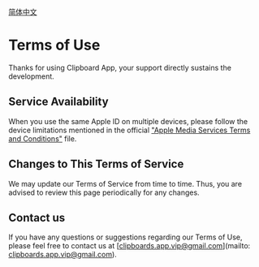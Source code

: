 [简体中文](https://ybwdaisy.github.io/clipboard-app/terms-of-use-cn)

# Terms of Use

Thanks for using Clipboard App, your support directly sustains the development.

## Service Availability

When you use the same Apple ID on multiple devices, please follow the device limitations mentioned in the official ["Apple Media Services Terms and Conditions"](https://www.apple.com/legal/internet-services/itunes/us/terms.html) file.

## Changes to This Terms of Service

We may update our Terms of Service from time to time. Thus, you are advised to review this page periodically for any changes.

## Contact us

If you have any questions or suggestions regarding our Terms of Use, please feel free to contact us at [clipboards.app.vip@gmail.com](mailto: clipboards.app.vip@gmail.com).